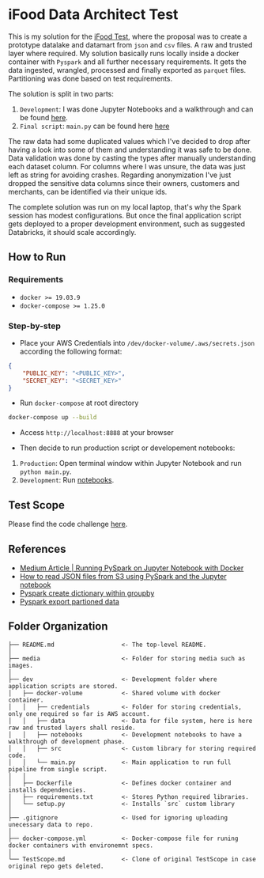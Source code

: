 # iFood Data Architect Test

This is my solution for the [iFood Test](https://github.com/ifood/ifood-data-architect-test), where the proposal was to create a prototype datalake and datamart from `json` and `csv` files. A raw and trusted layer where required. My solution basically runs locally inside a docker container with `Pyspark` and all further necessary requirements. It gets the data ingested, wrangled, processed and finally exported as `parquet` files. Partitioning was done based on test requirements.

The solution is split in two parts:

1. `Development`: I was done Jupyter Notebooks and a walkthrough and can be found [here](./dev/docker-volume/notebooks).
2. `Final script`: `main.py` can be found here [here](./dev/docker-volume/main.py)

The raw data had some duplicated values which I've decided to drop after having a look into some of them and understanding it was safe to be done. Data validation was done by casting the types after manually understanding each dataset column. For columns where I was unsure, the data was just left as string for avoiding crashes. Regarding anonymization I've just dropped the sensitive data columns since their owners, customers and merchants, can be identified via their unique ids.

The complete solution was run on my local laptop, that's why the Spark session has modest configurations. But once the final application script gets deployed to a proper development environment, such as suggested Databricks, it should scale accordingly.

## How to Run

### Requirements

* `docker >= 19.03.9`
* `docker-compose >= 1.25.0`

### Step-by-step

* Place your AWS Credentials into `/dev/docker-volume/.aws/secrets.json` according the following format:

```json
{
    "PUBLIC_KEY": "<PUBLIC_KEY>",
    "SECRET_KEY": "<SECRET_KEY>"
}
```

* Run `docker-compose` at root directory

```bash
docker-compose up --build
```

* Access `http://localhost:8888` at your browser

* Then decide to run production script or developement notebooks:

1. `Production`: Open terminal window within Jupyter Notebook and run `python main.py`.
2. `Development`: Run [notebooks](./dev/docker-volume/notebooks).

## Test Scope

Please find the code challenge [here](./TestScope.md).

## References

* [Medium Article | Running PySpark on Jupyter Notebook with Docker](https://medium.com/@suci/running-pyspark-on-jupyter-notebook-with-docker-602b18ac4494)
* [How to read JSON files from S3 using PySpark and the Jupyter notebook](https://medium.com/@bogdan.cojocar/how-to-read-json-files-from-s3-using-pyspark-and-the-jupyter-notebook-275dcb27e124)
* [Pyspark create dictionary within groupby](https://stackoverflow.com/questions/55308482/pyspark-create-dictionary-within-groupby)
* [Pyspark export partioned data](https://stackoverflow.com/questions/56748522/in-pyspark-how-to-partitionby-parts-of-the-value-of-a-certain-column-when-using)


## Folder Organization

    ├── README.md                   <- The top-level README.
    │
    ├── media                       <- Folder for storing media such as images.
    │
    ├── dev                         <- Development folder where  application scripts are stored.
    │   ├── docker-volume           <- Shared volume with docker container.
    │   │   ├── credentials         <- Folder for storing credentials, only one required so far is AWS account.
    │   │   ├── data                <- Data for file system, here is here raw and trusted layers shall reside.
    │   │   ├── notebooks           <- Development notebooks to have a walkthrough of development phase.
    │   │   ├── src                 <- Custom library for storing required code.
    │   │   └── main.py             <- Main application to run full pipeline from single script.
    │   │
    │   ├── Dockerfile              <- Defines docker container and installs dependencies.
    │   ├── requirements.txt        <- Stores Python required libraries.
    │   └── setup.py                <- Installs `src` custom library
    │
    ├── .gitignore                  <- Used for ignoring uploading unecessary data to repo.
    │
    ├── docker-compose.yml          <- Docker-compose file for runing docker containers with environemnt specs. 
    │
    └── TestScope.md                <- Clone of original TestScope in case original repo gets deleted.